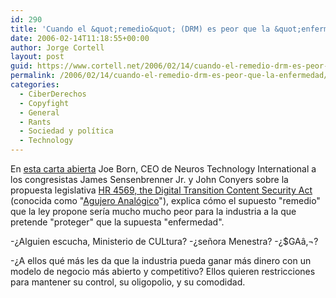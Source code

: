 ```yaml
---
id: 290
title: 'Cuando el &quot;remedio&quot; (DRM) es peor que la &quot;enfermedad&quot;'
date: 2006-02-14T11:18:55+00:00
author: Jorge Cortell
layout: post
guid: https://www.cortell.net/2006/02/14/cuando-el-remedio-drm-es-peor-que-la-enfermedad/
permalink: /2006/02/14/cuando-el-remedio-drm-es-peor-que-la-enfermedad/
categories:
  - CiberDerechos
  - Copyfight
  - General
  - Rants
  - Sociedad y polí­tica
  - Technology
---
```

En [esta carta abierta](https://open.neurostechnology.com/files/dtcsa_1.html) Joe Born, CEO de Neuros Technology International a los congresistas James Sensenbrenner Jr. y John Conyers sobre la propuesta legislativa [HR 4569, the Digital Transition Content Security Act](https://dw.com.com/redir?destUrl=https%3A%2F%2Fstatic.publicknowledge.org%2Fpdf%2FHR-4569-DTCSA-Analog-Hole.pdf&siteId=22&oId=2100-9588-6001825&ontId=9588&lop=nl.ex) (conocida como "[Agujero Analógico](https://www.cortell.net/2006/01/28/quieren-meterte-el-anti-copia-drm-por-el-agujero-analogico/)"), explica cómo el supuesto "remedio" que la ley propone serí­a mucho mucho peor para la industria a la que pretende "proteger" que la supuesta "enfermedad".

-¿Alguien escucha, Ministerio de CULtura? -¿señora Menestra? -¿$GAâ‚¬?

-¿A ellos qué más les da que la industria pueda ganar más dinero con un modelo de negocio más abierto y competitivo? Ellos quieren restricciones para mantener su control, su oligopolio, y su comodidad.